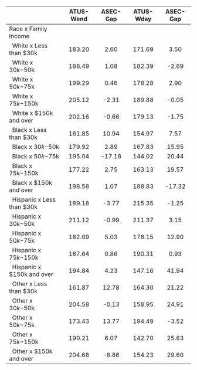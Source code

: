 
|                      |    ATUS-Wend |     ASEC-Gap |    ATUS-Wday |     ASEC-Gap |
| -------------------- | :----------: | :----------: | :----------: | :----------: |
| Race x Family Income |              |              |              |              |
| &nbsp;&nbsp;White x Less than $30k |       183.20 |         2.60 |       171.69 |         3.50 |
| &nbsp;&nbsp;White x $30k-$50k |       188.49 |         1.08 |       182.39 |        -2.69 |
| &nbsp;&nbsp;White x $50k-$75k |       199.29 |         0.46 |       178.28 |         2.90 |
| &nbsp;&nbsp;White x $75k-$150k |       205.12 |        -2.31 |       189.88 |        -0.05 |
| &nbsp;&nbsp;White x $150k and over |       202.16 |        -0.66 |       179.13 |        -1.75 |
| &nbsp;&nbsp;Black x Less than $30k |       161.85 |        10.94 |       154.97 |         7.57 |
| &nbsp;&nbsp;Black x $30k-$50k |       179.92 |         2.89 |       167.83 |        15.95 |
| &nbsp;&nbsp;Black x $50k-$75k |       195.04 |       -17.18 |       144.02 |        20.44 |
| &nbsp;&nbsp;Black x $75k-$150k |       177.22 |         2.75 |       163.13 |        19.57 |
| &nbsp;&nbsp;Black x $150k and over |       198.58 |         1.07 |       188.83 |       -17.32 |
| &nbsp;&nbsp;Hispanic x Less than $30k |       189.18 |        -3.77 |       215.35 |        -1.25 |
| &nbsp;&nbsp;Hispanic x $30k-$50k |       211.12 |        -0.99 |       211.37 |         3.15 |
| &nbsp;&nbsp;Hispanic x $50k-$75k |       182.09 |         5.03 |       176.15 |        12.90 |
| &nbsp;&nbsp;Hispanic x $75k-$150k |       187.64 |         0.86 |       190.31 |         0.93 |
| &nbsp;&nbsp;Hispanic x $150k and over |       194.84 |         4.23 |       147.16 |        41.94 |
| &nbsp;&nbsp;Other x Less than $30k |       161.87 |        12.78 |       164.30 |        21.22 |
| &nbsp;&nbsp;Other x $30k-$50k |       204.58 |        -0.13 |       158.95 |        24.91 |
| &nbsp;&nbsp;Other x $50k-$75k |       173.43 |        13.77 |       194.49 |        -3.52 |
| &nbsp;&nbsp;Other x $75k-$150k |       190.21 |         6.07 |       142.70 |        25.63 |
| &nbsp;&nbsp;Other x $150k and over |       204.68 |        -8.86 |       154.23 |        29.60 |

